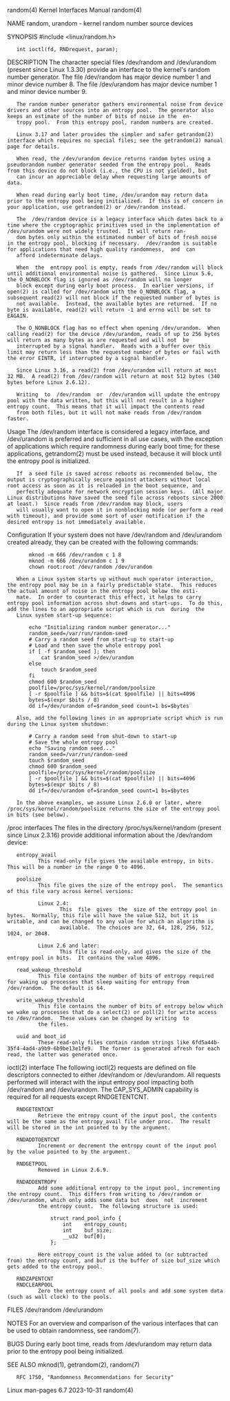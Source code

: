 random(4)                                                                                 Kernel Interfaces Manual                                                                                random(4)

NAME
       random, urandom - kernel random number source devices

SYNOPSIS
       #include <linux/random.h>

       int ioctl(fd, RNDrequest, param);

DESCRIPTION
       The  character special files /dev/random and /dev/urandom (present since Linux 1.3.30) provide an interface to the kernel's random number generator.  The file /dev/random has major device number 1
       and minor device number 8.  The file /dev/urandom has major device number 1 and minor device number 9.

       The random number generator gathers environmental noise from device drivers and other sources into an entropy pool.  The generator also keeps an estimate of the number of bits of noise in the  en‐
       tropy pool.  From this entropy pool, random numbers are created.

       Linux 3.17 and later provides the simpler and safer getrandom(2) interface which requires no special files; see the getrandom(2) manual page for details.

       When read, the /dev/urandom device returns random bytes using a pseudorandom number generator seeded from the entropy pool.  Reads from this device do not block (i.e., the CPU is not yielded), but
       can incur an appreciable delay when requesting large amounts of data.

       When read during early boot time, /dev/urandom may return data prior to the entropy pool being initialized.  If this is of concern in your application, use getrandom(2) or /dev/random instead.

       The  /dev/random device is a legacy interface which dates back to a time where the cryptographic primitives used in the implementation of /dev/urandom were not widely trusted.  It will return ran‐
       dom bytes only within the estimated number of bits of fresh noise in the entropy pool, blocking if necessary.  /dev/random is suitable for applications that need high quality randomness,  and  can
       afford indeterminate delays.

       When  the  entropy pool is empty, reads from /dev/random will block until additional environmental noise is gathered.  Since Linux 5.6, the O_NONBLOCK flag is ignored as /dev/random will no longer
       block except during early boot process.  In earlier versions, if open(2) is called for /dev/random with the O_NONBLOCK flag, a subsequent read(2) will not block if the requested number of bytes is
       not available.  Instead, the available bytes are returned.  If no byte is available, read(2) will return -1 and errno will be set to EAGAIN.

       The O_NONBLOCK flag has no effect when opening /dev/urandom.  When calling read(2) for the device /dev/urandom, reads of up to 256 bytes will return as many bytes as are requested and will not  be
       interrupted by a signal handler.  Reads with a buffer over this limit may return less than the requested number of bytes or fail with the error EINTR, if interrupted by a signal handler.

       Since Linux 3.16, a read(2) from /dev/urandom will return at most 32 MB.  A read(2) from /dev/random will return at most 512 bytes (340 bytes before Linux 2.6.12).

       Writing  to  /dev/random  or  /dev/urandom will update the entropy pool with the data written, but this will not result in a higher entropy count.  This means that it will impact the contents read
       from both files, but it will not make reads from /dev/random faster.

   Usage
       The /dev/random interface is considered a legacy interface, and /dev/urandom is preferred and sufficient in all use cases, with the exception of applications which require randomness during  early
       boot time; for these applications, getrandom(2) must be used instead, because it will block until the entropy pool is initialized.

       If  a seed file is saved across reboots as recommended below, the output is cryptographically secure against attackers without local root access as soon as it is reloaded in the boot sequence, and
       perfectly adequate for network encryption session keys.  (All major Linux distributions have saved the seed file across reboots since 2000 at least.)  Since reads from /dev/random may block, users
       will usually want to open it in nonblocking mode (or perform a read with timeout), and provide some sort of user notification if the desired entropy is not immediately available.

   Configuration
       If your system does not have /dev/random and /dev/urandom created already, they can be created with the following commands:

           mknod -m 666 /dev/random c 1 8
           mknod -m 666 /dev/urandom c 1 9
           chown root:root /dev/random /dev/urandom

       When a Linux system starts up without much operator interaction, the entropy pool may be in a fairly predictable state.  This reduces the actual amount of noise in the entropy pool below the esti‐
       mate.  In order to counteract this effect, it helps to carry entropy pool information across shut-downs and start-ups.  To do this, add the lines to an appropriate script which is run  during  the
       Linux system start-up sequence:

           echo "Initializing random number generator..."
           random_seed=/var/run/random-seed
           # Carry a random seed from start-up to start-up
           # Load and then save the whole entropy pool
           if [ -f $random_seed ]; then
               cat $random_seed >/dev/urandom
           else
               touch $random_seed
           fi
           chmod 600 $random_seed
           poolfile=/proc/sys/kernel/random/poolsize
           [ -r $poolfile ] && bits=$(cat $poolfile) || bits=4096
           bytes=$(expr $bits / 8)
           dd if=/dev/urandom of=$random_seed count=1 bs=$bytes

       Also, add the following lines in an appropriate script which is run during the Linux system shutdown:

           # Carry a random seed from shut-down to start-up
           # Save the whole entropy pool
           echo "Saving random seed..."
           random_seed=/var/run/random-seed
           touch $random_seed
           chmod 600 $random_seed
           poolfile=/proc/sys/kernel/random/poolsize
           [ -r $poolfile ] && bits=$(cat $poolfile) || bits=4096
           bytes=$(expr $bits / 8)
           dd if=/dev/urandom of=$random_seed count=1 bs=$bytes

       In the above examples, we assume Linux 2.6.0 or later, where /proc/sys/kernel/random/poolsize returns the size of the entropy pool in bits (see below).

   /proc interfaces
       The files in the directory /proc/sys/kernel/random (present since Linux 2.3.16) provide additional information about the /dev/random device:

       entropy_avail
              This read-only file gives the available entropy, in bits.  This will be a number in the range 0 to 4096.

       poolsize
              This file gives the size of the entropy pool.  The semantics of this file vary across kernel versions:

              Linux 2.4:
                     This  file  gives  the  size of the entropy pool in bytes.  Normally, this file will have the value 512, but it is writable, and can be changed to any value for which an algorithm is
                     available.  The choices are 32, 64, 128, 256, 512, 1024, or 2048.

              Linux 2.6 and later:
                     This file is read-only, and gives the size of the entropy pool in bits.  It contains the value 4096.

       read_wakeup_threshold
              This file contains the number of bits of entropy required for waking up processes that sleep waiting for entropy from /dev/random.  The default is 64.

       write_wakeup_threshold
              This file contains the number of bits of entropy below which we wake up processes that do a select(2) or poll(2) for write access to /dev/random.  These values can be changed by writing  to
              the files.

       uuid and boot_id
              These read-only files contain random strings like 6fd5a44b-35f4-4ad4-a9b9-6b9be13e1fe9.  The former is generated afresh for each read, the latter was generated once.

   ioctl(2) interface
       The  following  ioctl(2)  requests are defined on file descriptors connected to either /dev/random or /dev/urandom.  All requests performed will interact with the input entropy pool impacting both
       /dev/random and /dev/urandom.  The CAP_SYS_ADMIN capability is required for all requests except RNDGETENTCNT.

       RNDGETENTCNT
              Retrieve the entropy count of the input pool, the contents will be the same as the entropy_avail file under proc.  The result will be stored in the int pointed to by the argument.

       RNDADDTOENTCNT
              Increment or decrement the entropy count of the input pool by the value pointed to by the argument.

       RNDGETPOOL
              Removed in Linux 2.6.9.

       RNDADDENTROPY
              Add some additional entropy to the input pool, incrementing the entropy count.  This differs from writing to /dev/random or /dev/urandom, which only adds some data but  does  not  increment
              the entropy count.  The following structure is used:

                  struct rand_pool_info {
                      int    entropy_count;
                      int    buf_size;
                      __u32  buf[0];
                  };

              Here entropy_count is the value added to (or subtracted from) the entropy count, and buf is the buffer of size buf_size which gets added to the entropy pool.

       RNDZAPENTCNT
       RNDCLEARPOOL
              Zero the entropy count of all pools and add some system data (such as wall clock) to the pools.

FILES
       /dev/random
       /dev/urandom

NOTES
       For an overview and comparison of the various interfaces that can be used to obtain randomness, see random(7).

BUGS
       During early boot time, reads from /dev/urandom may return data prior to the entropy pool being initialized.

SEE ALSO
       mknod(1), getrandom(2), random(7)

       RFC 1750, "Randomness Recommendations for Security"

Linux man-pages 6.7                                                                              2023-10-31                                                                                       random(4)
